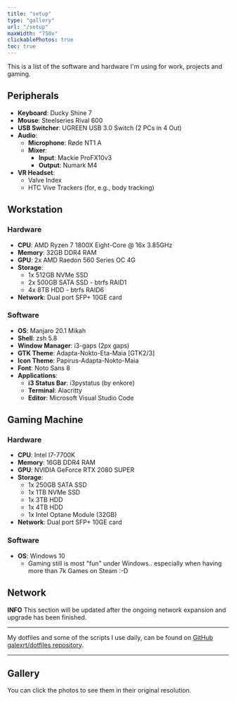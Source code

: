 ```yaml
---
title: "setup"
type: "gallery"
url: "/setup"
maxWidth: "750x"
clickablePhotos: true
toc: true
---
```


This is a list of the software and hardware I'm using for work, projects and gaming.

## Peripherals

* **Keyboard**: Ducky Shine 7
* **Mouse**: Steelseries Rival 600
* **USB Switcher**: UGREEN USB 3.0 Switch (2 PCs in 4 Out)
* **Audio**:
    * **Microphone**: Røde NT1 A
    * **Mixer**:
        * **Input**: Mackie ProFX10v3
        * **Output**: Numark M4
* **VR Headset**:
    * Valve Index
    * HTC Vive Trackers (for, e.g., body tracking)

## Workstation

### Hardware

* **CPU**: AMD Ryzen 7 1800X Eight-Core @ 16x 3.85GHz
* **Memory**: 32GB DDR4 RAM
* **GPU**: 2x AMD Raedon 560 Series OC 4G
* **Storage**:
    * 1x 512GB NVMe SSD
    * 2x 500GB SATA SSD - btrfs RAID1
    * 4x 8TB HDD - btrfs RAID6
* **Network**: Dual port SFP+ 10GE card

### Software

* **OS**: Manjaro 20.1 Mikah
* **Shell**: zsh 5.8
* **Window Manager**: i3-gaps (2px gaps)
* **GTK Theme**: Adapta-Nokto-Eta-Maia [GTK2/3]
* **Icon Theme**: Papirus-Adapta-Nokto-Maia
* **Font**: Noto Sans 8
* **Applications**:
    * **i3 Status Bar**: i3pystatus (by enkore)
    * **Terminal**: Alacritty
    * **Editor**: Microsoft Visual Studio Code

## Gaming Machine

### Hardware
* **CPU**: Intel I7-7700K
* **Memory**: 16GB DDR4 RAM
* **GPU**: NVIDIA GeForce RTX 2080 SUPER
* **Storage**:
    * 1x 250GB SATA SSD
    * 1x 1TB NVMe SSD
    * 1x 3TB HDD
    * 1x 4TB HDD
    * 1x Intel Optane Module (32GB)
* **Network**: Dual port SFP+ 10GE card

### Software

* **OS**: Windows 10
    * Gaming still is most "fun" under Windows.. especially when having more than 7k Games on Steam :-D

## Network

**INFO** This section will be updated after the ongoing network expansion and upgrade has been finished.

***

My dotfiles and some of the scripts I use daily, can be found on [GitHub galexrt/dotfiles repository](https://github.com/galexrt/dotfiles).

***

## Gallery

You can click the photos to see them in their original resolution.
